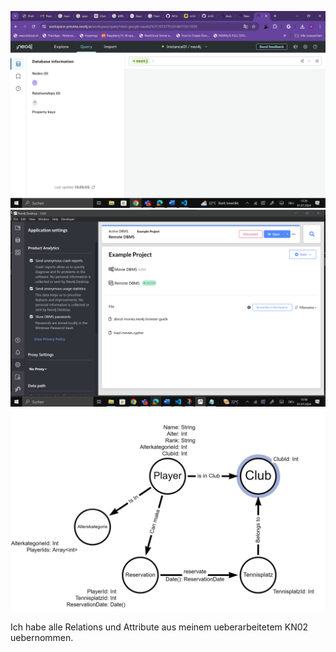 ![HTML Seite](ConnectionWorks.png)
![HTML Seite](DesktopConnection.png)
![HTML Seite](LogischesModell.png)

Ich habe alle Relations und Attribute aus meinem ueberarbeitetem KN02 uebernommen. 
